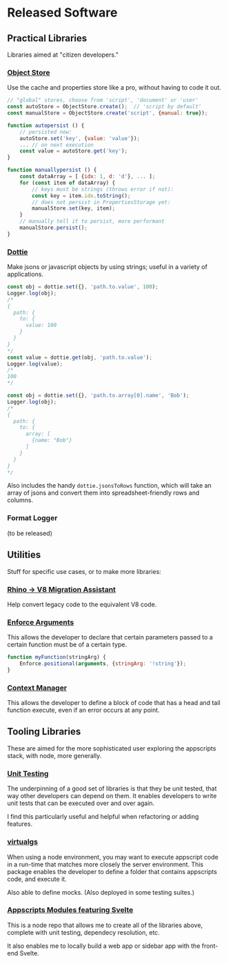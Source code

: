# Released Software

## Practical Libraries

Libraries aimed at "citizen developers."

### [Object Store](https://classroomtechtools.github.io/ObjectStore/)

Use the cache and properties store like a pro, without having to code it out. 

```js
// "global" stores, choose from 'script', 'document' or 'user'
const autoStore = ObjectStore.create();  // 'script by default'
const manualStore = ObjectStore.create('script', {manual: true});

function autopersist () {   
    // persisted now:
    autoStore.set('key', {value: 'value'});  
    ... // on next execution
    const value = autoStore.get('key');
}

function manuallypersist () {
    const dataArray = [ {idx: 1, d: 'd'}, ... ];
    for (const item of dataArray) {
        // keys must be strings (throws error if not):
        const key = item.idx.toString();  
        // does not persist in PropertiesStorage yet:
        manualStore.set(key, item);  
    }
    // manually tell it to persist, more performant
    manualStore.persist(); 
}
```

### [Dottie](https://classroomtechtools.github.io/dottie/)

Make jsons or javascript objects by using strings; useful in a variety of applications. 

```js
const obj = dottie.set({}, 'path.to.value', 100);
Logger.log(obj);
/* 
{
  path: {
    to: {
      value: 100
    }
  }
}
*/
const value = dottie.get(obj, 'path.to.value');
Logger.log(value);
/*
100
*/

const obj = dottie.set({}, 'path.to.array[0].name', 'Bob');
Logger.log(obj);
/*
{
  path: {
    to: {
      array: [
        {name: "Bob"}
      ]
    }
  }
}
*/
```

Also includes the handy `dottie.jsonsToRows` function, which will take an array of jsons and convert them into spreadsheet-friendly rows and columns.

### Format Logger

(to be released)

## Utilities

Stuff for specific use cases, or to make more libraries:

### [Rhino -> V8 Migration Assistant](https://script.google.com/macros/s/AKfycby7jvgxiqj2Eok7pXb1dHoJPQJ4QbCJjBP42N-Wo9JMqlAxIHs/exec)

Help convert legacy code to the equivalent V8 code.

### [Enforce Arguments](https://github.com/classroomtechtools/EnforceArguments)

This allows the developer to declare that certain parameters passed to a certain function must be of a certain type.

```js
function myFunction(stringArg) {
    Enforce.positional(arguments, {stringArg: '!string'});
}
```

### [Context Manager](https://classroomtechtools.github.io/ContextManager/)

This allows the developer to define a block of code that has a head and tail function execute, even if an error occurs at any point.

## Tooling Libraries

These are aimed for the more sophisticated user exploring the appscripts stack, with node, more generally.

### [Unit Testing](https://classroomtechtools.github.io/Utgs/)

The underpinning of a good set of libraries is that they be unit tested, that way other developers can depend on them. It enables developers to write unit tests that can be executed over and over again.

I find this particularly useful and helpful when refactoring or adding features.

### [virtualgs](https://github.com/classroomtechtools/virtualgs)

When using a node environment, you may want to execute appscript code in a run-time that matches more closely the server environment. This package enables the developer to define a folder that contains appscripts code, and execute it.

Also able to define mocks. (Also deployed in some testing suites.)

### [Appscripts Modules featuring Svelte](https://github.com/classroomtechtools/appscripts-modules-ft-svelte)

This is a node repo that allows me to create all of the libraries above, complete with unit testing, dependecy resolution, etc.

It also enables me to locally build a web app or sidebar app with the front-end Svelte.
